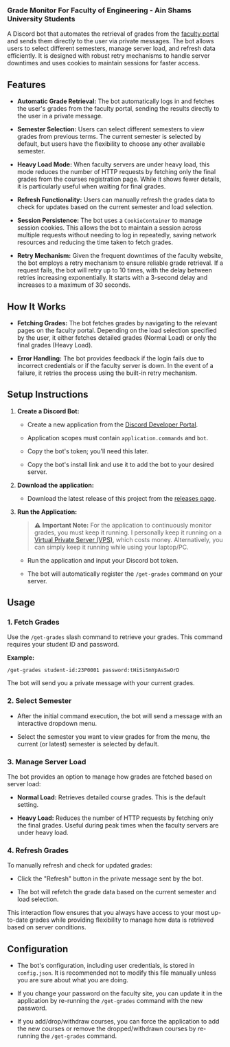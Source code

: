 ### Grade Monitor For Faculty of Engineering - Ain Shams University Students

A Discord bot that automates the retrieval of grades from the <a href="https://eng.asu.edu.eg/login" target="_blank">faculty portal</a> and sends them directly to the user via private messages. The bot allows users to select different semesters, manage server load, and refresh data efficiently. It is designed with robust retry mechanisms to handle server downtimes and uses cookies to maintain sessions for faster access.

## Features

- **Automatic Grade Retrieval:** The bot automatically logs in and fetches the user's grades from the faculty portal, sending the results directly to the user in a private message.

- **Semester Selection:** Users can select different semesters to view grades from previous terms. The current semester is selected by default, but users have the flexibility to choose any other available semester.

- **Heavy Load Mode:** When faculty servers are under heavy load, this mode reduces the number of HTTP requests by fetching only the final grades from the courses registration page. While it shows fewer details, it is particularly useful when waiting for final grades.

- **Refresh Functionality:** Users can manually refresh the grades data to check for updates based on the current semester and load selection.

- **Session Persistence:** The bot uses a `CookieContainer` to manage session cookies. This allows the bot to maintain a session across multiple requests without needing to log in repeatedly, saving network resources and reducing the time taken to fetch grades.

- **Retry Mechanism:** Given the frequent downtimes of the faculty website, the bot employs a retry mechanism to ensure reliable grade retrieval. If a request fails, the bot will retry up to 10 times, with the delay between retries increasing exponentially. It starts with a 3-second delay and increases to a maximum of 30 seconds.

## How It Works

- **Fetching Grades:** The bot fetches grades by navigating to the relevant pages on the faculty portal. Depending on the load selection specified by the user, it either fetches detailed grades (Normal Load) or only the final grades (Heavy Load).

- **Error Handling:** The bot provides feedback if the login fails due to incorrect credentials or if the faculty server is down. In the event of a failure, it retries the process using the built-in retry mechanism.

## Setup Instructions

1. **Create a Discord Bot:**

   - Create a new application from the [Discord Developer Portal](https://discord.com/developers/applications).

   - Application scopes must contain `application.commands` and `bot`.

   - Copy the bot's token; you'll need this later.
     
   - Copy the bot's install link and use it to add the bot to your desired server.

2. **Download the application:**

   - Download the latest release of this project from the [releases page](https://github.com/adamt-eng/grade-monitor/releases).

3. **Run the Application:**

   > ⚠️ **Important Note:** 
   > For the application to continuously monitor grades, you must keep it running. I personally keep it running on a [Virtual Private Server (VPS)](https://cloud.google.com/learn/what-is-a-virtual-private-server), which costs money. Alternatively, you can simply keep it running while using your laptop/PC.

   - Run the application and input your Discord bot token.

   - The bot will automatically register the `/get-grades` command on your server.

## Usage

### 1. Fetch Grades

Use the `/get-grades` slash command to retrieve your grades. This command requires your student ID and password.

**Example:**

```
/get-grades student-id:23P0001 password:tHiSiSmYpAsSwOrD
```

The bot will send you a private message with your current grades.

### 2. Select Semester

- After the initial command execution, the bot will send a message with an interactive dropdown menu.
  
- Select the semester you want to view grades for from the menu, the current (or latest) semester is selected by default.

### 3. Manage Server Load

The bot provides an option to manage how grades are fetched based on server load:

- **Normal Load:** Retrieves detailed course grades. This is the default setting.

- **Heavy Load:** Reduces the number of HTTP requests by fetching only the final grades. Useful during peak times when the faculty servers are under heavy load.

### 4. Refresh Grades

To manually refresh and check for updated grades:

- Click the "Refresh" button in the private message sent by the bot.

- The bot will refetch the grade data based on the current semester and load selection.

This interaction flow ensures that you always have access to your most up-to-date grades while providing flexibility to manage how data is retrieved based on server conditions.

## Configuration

   - The bot's configuration, including user credentials, is stored in `config.json`. It is recommended not to modify this file manually unless you are sure about what you are doing.

   - If you change your password on the faculty site, you can update it in the application by re-running the `/get-grades` command with the new password.
     
   - If you add/drop/withdraw courses, you can force the application to add the new courses or remove the dropped/withdrawn courses by re-running the `/get-grades` command.
